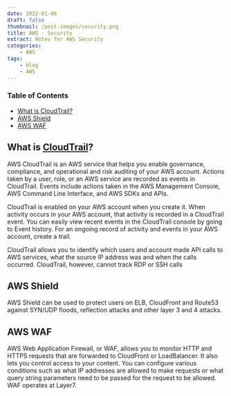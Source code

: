 ```yaml
---
date: 2022-01-06
draft: false
thumbnail: /post-images/security.png
title: AWS - Security
extract: Notes for AWS Security
categories:
    - AWS
tags:
    - blog
    - AWS
--- 
```



### Table of Contents

- [What is CloudTrail?](#what-is-cloudtrail)
- [AWS Shield](#aws-shield)
- [AWS WAF](#aws-waf)

## What is [CloudTrail](https://docs.aws.amazon.com/awscloudtrail/latest/userguide/cloudtrail-user-guide.html)?

AWS CloudTrail is an AWS service that helps you enable governance, compliance, and operational and risk auditing of your AWS account. Actions taken by a user, role, or an AWS service are recorded as events in CloudTrail. Events include actions taken in the AWS Management Console, AWS Command Line Interface, and AWS SDKs and APIs.

CloudTrail is enabled on your AWS account when you create it. When activity occurs in your AWS account, that activity is recorded in a CloudTrail event. You can easily view recent events in the CloudTrail console by going to Event history. For an ongoing record of activity and events in your AWS account, create a trail. 

CloudTrail allows you to identify which users and account made API calls to AWS services, what the source IP address was and when the calls occurred. CloudTrail, however, cannot track RDP or SSH calls

## AWS Shield

AWS Shield can be used to protect users on ELB, CloudFront and Route53 against SYN/UDP floods, reflection attacks and other layer 3 and 4 attacks.

## AWS WAF

AWS Web Application Firewall, or WAF, allows you to monitor HTTP and HTTPS requests that are forwarded to CloudFront or LoadBalancer. It also lets you control access to your content. You can configure various conditions such as what IP addresses are allowed to make requests or what query string parameters need to be passed for the request to be allowed. WAF operates at Layer7.

